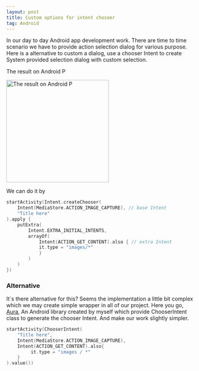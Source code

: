 ```yaml
---
layout: post
title: Custom options for intent chosoer 
tag: Android
---
```


In our day to day Android app development work. There are time to time scenario we have to provide action selection dialog for various purpose. Here is a alternative to custom a dialog, use a chooser Intent to create System provided selection dialog with custom selection.

The result on Android P
<p>
<img src="{{ "/assets/images/chooser_intent.png" | absolute_url }}" width="270" alt="The result on Android P"/>
</p>

We can do it by
```kotlin
startActivity(Intent.createChooser(
	Intent(MediaStore.ACTION_IMAGE_CAPTURE), // base Intent
	"Title here"
).apply {
	putExtra(
		Intent.EXTRA_INITIAL_INTENTS,
		arrayOf(
			Intent(ACTION_GET_CONTENT).also { // extra Intent
			it.type = "images/*"
			}
		)
	)
})
```

### Alternative

It`s there alternative for this? Seems the implementation a little bit complex which we may create simple wrapper in all of our project.
Here you go, [Aura][1], An Android library created by myself which provide ChooserIntent class to generate the chooser Intent. And make our work slightly simpler.

```kotlin
startActivity(ChooserIntent(
    "Title here",
    Intent(MediaStore.ACTION_IMAGE_CAPTURE),
    Intent(ACTION_GET_CONTENT).also{
         it.type = "images / *"
    }
).value())
```

[1]: https://github.com/LarryHsiao/Aura

